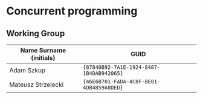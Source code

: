 # Concurrent programming

## Working Group

| Name Surname (initials) | GUID                                     |
| ----------------------- | ---------------------------------------- |
| Adam Szkup              | `{87840B92-7A1E-1924-8487-1B4DAB942065}` |
| Mateusz Strzelecki	    | `{46E6B701-FADA-4C8F-BE01-4DB4859A8DED}` |
